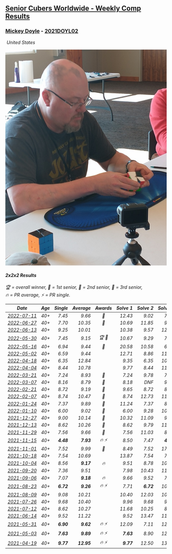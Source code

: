 <style>table {white-space: nowrap;}</style>
<link rel="stylesheet" type="text/css" href="/scw-comp/css/flags.css" />

## [Senior Cubers Worldwide - Weekly Comp Results](/scw-comp/results/)
### [Mickey Doyle](README.md) - [2021DOYL02](https://www.worldcubeassociation.org/persons/2021DOYL02?event=222)

<i class="flag flag-US" />&nbsp;United States

![Mickey Doyle](1644595509.jpg)

#### 2x2x2 Results

<span style="white-space: nowrap;">🏆 = overall winner</span>, <span style="white-space: nowrap;">🥇 = 1st senior</span>, <span style="white-space: nowrap;">🥈 = 2nd senior</span>, <span style="white-space: nowrap;">🥉 = 3rd senior</span>, <span style="white-space: nowrap;">🔥 = PR average</span>, <span style="white-space: nowrap;">⚡ = PR single</span>.

| Date | Age | Single | Average | Awards | Solve 1 | Solve 2 | Solve 3 | Solve 4 | Solve 5 | Video |
| :--: | :--: | --: | --: | :--: | --: | --: | --: | --: | --: | :-- |
| [2022-07-11](../../results/2022-07-11/222.md) | 40+ | 7.45 | 9.66 | 🥈 | 12.43 | 9.02 | 7.45 | 13.69 | 7.52 | [Desktop](https://www.facebook.com/events/1078979143022877/permalink/1087810735473051) / [Mobile](https://m.facebook.com/events/1078979143022877?view=permalink&id=1087810735473051) |
| [2022-06-27](../../results/2022-06-27/222.md) | 40+ | 7.70 | 10.35 | 🥉 | 10.69 | 11.85 | 9.01 | 7.70 | 11.36 | [Desktop](https://www.facebook.com/events/442599294039591/permalink/451051229861064) / [Mobile](https://m.facebook.com/events/442599294039591?view=permalink&id=451051229861064) |
| [2022-06-13](../../results/2022-06-13/222.md) | 40+ | 9.25 | 10.01 |  | 10.38 | 9.57 | 12.89 | 10.09 | 9.25 | [Desktop](https://www.facebook.com/events/1292279001590904/permalink/1301321647353306) / [Mobile](https://m.facebook.com/events/1292279001590904?view=permalink&id=1301321647353306) |
| [2022-05-30](../../results/2022-05-30/222.md) | 40+ | 7.45 | 9.15 | 🏆 🥇 | 10.67 | 9.29 | 7.64 | 7.45 | 10.52 | [Desktop](https://www.facebook.com/events/378345394109427/permalink/386510116626288) / [Mobile](https://m.facebook.com/events/378345394109427?view=permalink&id=386510116626288) |
| [2022-05-16](../../results/2022-05-16/222.md) | 40+ | 6.94 | 9.44 | 🥉 | 20.58 | 10.58 | 6.94 | 8.12 | 9.63 | [Desktop](https://www.facebook.com/events/359265572736727/permalink/367475198582431) / [Mobile](https://m.facebook.com/events/359265572736727?view=permalink&id=367475198582431) |
| [2022-05-02](../../results/2022-05-02/222.md) | 40+ | 6.59 | 9.44 |  | 12.71 | 8.86 | 11.56 | 7.89 | 6.59 | [Desktop](https://www.facebook.com/events/5764445473571551/permalink/5803472809668817) / [Mobile](https://m.facebook.com/events/5764445473571551?view=permalink&id=5803472809668817) |
| [2022-04-18](../../results/2022-04-18/222.md) | 40+ | 6.35 | 12.84 |  | 9.35 | 6.35 | 10.12 | 19.05 | 21.16 | [Desktop](https://www.facebook.com/events/558832345492635/permalink/566666104709259) / [Mobile](https://m.facebook.com/events/558832345492635?view=permalink&id=566666104709259) |
| [2022-04-04](../../results/2022-04-04/222.md) | 40+ | 8.44 | 10.78 |  | 9.77 | 8.44 | 11.14 | 11.44 | 12.67 | [Desktop](https://www.facebook.com/events/655069328915915/permalink/663114334778081) / [Mobile](https://m.facebook.com/events/655069328915915?view=permalink&id=663114334778081) |
| [2022-03-21](../../results/2022-03-21/222.md) | 40+ | 7.24 | 8.93 | 🥉 | 7.24 | 9.78 | 7.47 | 9.54 | 16.07 | [Desktop](https://www.facebook.com/events/1418360898645376/permalink/1427908797690586) / [Mobile](https://m.facebook.com/events/1418360898645376?view=permalink&id=1427908797690586) |
| [2022-03-07](../../results/2022-03-07/222.md) | 40+ | 8.16 | 8.79 | 🥈 | 8.18 | DNF | 9.23 | 8.95 | 8.16 | [Desktop](https://www.facebook.com/events/543808583529148/permalink/550915536151786) / [Mobile](https://m.facebook.com/events/543808583529148?view=permalink&id=550915536151786) |
| [2022-02-21](../../results/2022-02-21/222.md) | 40+ | 8.72 | 9.19 | 🥈 | 9.65 | 8.72 | 8.75 | 9.29 | 9.53 | [Desktop](https://www.facebook.com/events/509549287201075/permalink/517339979755339) / [Mobile](https://m.facebook.com/events/509549287201075?view=permalink&id=517339979755339) |
| [2022-02-07](../../results/2022-02-07/222.md) | 40+ | 8.74 | 10.47 | 🥈 | 8.74 | 12.73 | 11.07 | 11.20 | 9.15 | [Desktop](https://www.facebook.com/events/1012592279358180/permalink/1020647708552637) / [Mobile](https://m.facebook.com/events/1012592279358180?view=permalink&id=1020647708552637) |
| [2022-01-24](../../results/2022-01-24/222.md) | 40+ | 7.37 | 9.89 | 🥉 | 11.24 | 7.37 | 8.88 | 11.19 | 9.59 | [Desktop](https://www.facebook.com/events/1729699367421612/permalink/1734686746922874) / [Mobile](https://m.facebook.com/events/1729699367421612?view=permalink&id=1734686746922874) |
| [2022-01-10](../../results/2022-01-10/222.md) | 40+ | 6.00 | 9.02 | 🥈 | 6.00 | 9.28 | 10.96 | 14.63 | 6.82 | [Desktop](https://www.facebook.com/events/461056852143654/permalink/469449297971076) / [Mobile](https://m.facebook.com/events/461056852143654?view=permalink&id=469449297971076) |
| [2021-12-27](../../results/2021-12-27/222.md) | 40+ | 9.00 | 10.14 | 🥉 | 10.32 | 11.09 | 9.00 | 10.74 | 9.35 | [Desktop](https://www.facebook.com/events/343359980546742/permalink/350211139861626) / [Mobile](https://m.facebook.com/events/343359980546742?view=permalink&id=350211139861626) |
| [2021-12-13](../../results/2021-12-13/222.md) | 40+ | 8.62 | 10.26 | 🥉 | 8.62 | 9.79 | 11.08 | 10.06 | 10.94 | [Desktop](https://www.facebook.com/events/273334328175697/permalink/281928547316275) / [Mobile](https://m.facebook.com/events/273334328175697?view=permalink&id=281928547316275) |
| [2021-11-29](../../results/2021-11-29/222.md) | 40+ | 7.56 | 9.66 | 🥈 | 7.56 | 11.03 | 8.41 | 9.53 | 11.39 | [Desktop](https://www.facebook.com/events/401731615009477/permalink/410463914136247) / [Mobile](https://m.facebook.com/events/401731615009477?view=permalink&id=410463914136247) |
| [2021-11-15](../../results/2021-11-15/222.md) | 40+ | **4.48** | **7.93** | 🔥 ⚡ | 8.50 | 7.47 | **4.48** | 7.82 | 9.23 | [Desktop](https://www.facebook.com/events/717487009641909/permalink/726021762121767) / [Mobile](https://m.facebook.com/events/717487009641909?view=permalink&id=726021762121767) |
| [2021-11-01](../../results/2021-11-01/222.md) | 40+ | 7.52 | 9.99 | 🥈 | 8.49 | 7.52 | 17.82 | 13.68 | 7.80 | [Desktop](https://www.facebook.com/events/556108165479652/permalink/560114095079059) / [Mobile](https://m.facebook.com/events/556108165479652?view=permalink&id=560114095079059) |
| [2021-10-18](../../results/2021-10-18/222.md) | 40+ | 7.54 | 10.69 |  | 13.87 | 7.54 | 7.98 | 13.52 | 10.56 | [Desktop](https://www.facebook.com/events/261213032615951/permalink/269499678453953) / [Mobile](https://m.facebook.com/events/261213032615951?view=permalink&id=269499678453953) |
| [2021-10-04](../../results/2021-10-04/222.md) | 40+ | 8.56 | **9.17** | 🔥 | 9.51 | 8.78 | 10.22 | 9.21 | 8.56 | [Desktop](https://www.facebook.com/events/1102565390277531/permalink/1110258952841508) / [Mobile](https://m.facebook.com/events/1102565390277531?view=permalink&id=1110258952841508) |
| [2021-09-20](../../results/2021-09-20/222.md) | 40+ | 7.36 | 9.51 |  | 7.98 | 10.43 | 11.26 | 7.36 | 10.12 | [Desktop](https://www.facebook.com/events/836337370416586/permalink/844677592915897) / [Mobile](https://m.facebook.com/events/836337370416586?view=permalink&id=844677592915897) |
| [2021-09-06](../../results/2021-09-06/222.md) | 40+ | 7.07 | **9.18** | 🔥 | 9.66 | 9.52 | 7.07 | 9.91 | 8.36 | [Desktop](https://www.facebook.com/events/208105634636421/permalink/216610640452587) / [Mobile](https://m.facebook.com/events/208105634636421?view=permalink&id=216610640452587) |
| [2021-08-23](../../results/2021-08-23/222.md) | 40+ | **6.72** | **9.26** | 🔥 ⚡ | 7.71 | **6.72** | 10.21 | 9.85 | 15.56 | [Desktop](https://www.facebook.com/events/992549044856331/permalink/1001315910646311) / [Mobile](https://m.facebook.com/events/992549044856331?view=permalink&id=1001315910646311) |
| [2021-08-09](../../results/2021-08-09/222.md) | 40+ | 9.08 | 10.21 |  | 10.40 | 12.03 | 10.44 | 9.08 | 9.78 | [Desktop](https://www.facebook.com/events/799005364067137/permalink/806375943330079) / [Mobile](https://m.facebook.com/events/799005364067137?view=permalink&id=806375943330079) |
| [2021-07-26](../../results/2021-07-26/222.md) | 40+ | 9.68 | 10.40 |  | 9.96 | 9.68 | 9.99 | 12.84 | 11.24 | [Desktop](https://www.facebook.com/events/345405150546336/permalink/354254056328112) / [Mobile](https://m.facebook.com/events/345405150546336?view=permalink&id=354254056328112) |
| [2021-07-12](../../results/2021-07-12/222.md) | 40+ | 8.62 | 10.27 |  | 11.68 | 10.25 | 8.62 | 8.89 | 13.41 | [Desktop](https://www.facebook.com/events/511699716713156/permalink/519687742581020) / [Mobile](https://m.facebook.com/events/511699716713156?view=permalink&id=519687742581020) |
| [2021-06-14](../../results/2021-06-14/222.md) | 40+ | 9.52 | 11.22 |  | 9.52 | 13.47 | 11.29 | 9.98 | 12.38 | [Desktop](https://www.facebook.com/events/318989363128881/permalink/328153958879088) / [Mobile](https://m.facebook.com/events/318989363128881?view=permalink&id=328153958879088) |
| [2021-05-31](../../results/2021-05-31/222.md) | 40+ | **6.90** | **9.62** | 🔥 ⚡ | 12.09 | 7.11 | 12.95 | **6.90** | 9.66 | [Desktop](https://www.facebook.com/events/477312563557358/permalink/484609702827644) / [Mobile](https://m.facebook.com/events/477312563557358?view=permalink&id=484609702827644) |
| [2021-05-03](../../results/2021-05-03/222.md) | 40+ | **7.63** | **9.89** | 🔥 ⚡ | **7.63** | 8.90 | 12.20 | 10.11 | 10.65 | [Desktop](https://www.facebook.com/events/2542204919406396/permalink/2550641528562735) / [Mobile](https://m.facebook.com/events/2542204919406396?view=permalink&id=2550641528562735) |
| [2021-04-19](../../results/2021-04-19/222.md) | 40+ | **9.77** | **12.95** | 🔥 ⚡ | **9.77** | 12.50 | 13.02 | 14.51 | 13.34 | [Desktop](https://www.facebook.com/events/195346665532379/permalink/202009041532808) / [Mobile](https://m.facebook.com/events/195346665532379?view=permalink&id=202009041532808) |


<!-- Global site tag (gtag.js) - Google Analytics -->
<script async src="https://www.googletagmanager.com/gtag/js?id=UA-86348435-3"></script>
<script>window.dataLayer = window.dataLayer || []; function gtag() {dataLayer.push(arguments);} gtag('js', new Date()); gtag('config', 'UA-86348435-3');</script>
